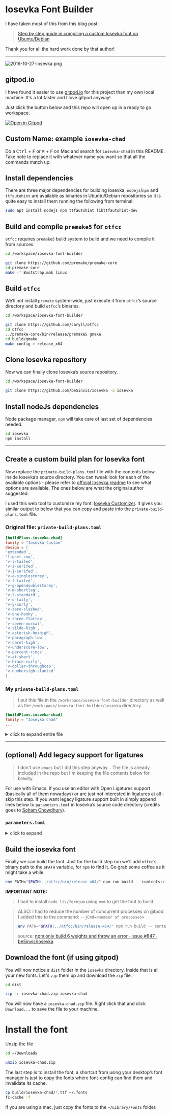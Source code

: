 # Iosevka Font Builder

I have taken most of this from this blog post:

> [Step by step guide in compiling a custom Iosevka font on Ubuntu/Debian](https://adam.kruszewski.name/2019-10-27-build-custom-iosevka-font.html)

Thank you for all the hard work done by that author!

---

![2019-10-27-iosevka.png](http://adam.kruszewski.name/./content/article_images/2019-10-27-iosevka.png)

## gitpod.io

I have found it easier to use [gitpod.io](https://gitpod.io) for this project than my own local machine. It's a lot faster and I love gitpod anyway!

Just click the button below and this repo will open up in a ready to go workspace.

[![Open in Gitpod](https://gitpod.io/button/open-in-gitpod.svg)](https://gitpod.io/#https://github.com/djsnipa1/iosevka-font-builder)

## Custom Name: example `iosevka-chad`

Do a <kbd>Ctrl</kbd> + <kbd>F</kbd> or <kbd>⌘</kbd> + <kbd>F</kbd> on Mac and search for `iosevka-chad` in this README. Take note to replace it with whatever name you want so that all the commands match up.

## Install dependencies

There are three major dependencies for building Iosevka, `nodejs`/`npm` and `ttfautohint` are available as binaries in Ubuntu/Debian repositories so it is quite easy to install them running the following from terminal:

```bash
sudo apt install nodejs npm ttfautohint libttfautohint-dev
```

## Build and compile `premake5` for `otfcc`

`otfcc` requires `premake5` build system to build and we need to compile it from sources:

```bash
cd /workspace/iosevka-font-builder

git clone https://github.com/premake/premake-core
cd premake-core
make -f Bootstrap.mak linux
```

## Build `otfcc`

We’ll not install `premake` system-wide, just execute it from `otfcc`’s source directory and build `otfcc`’s binaries.

```bash
cd /workspace/iosevka-font-builder

git clone https://github.com/caryll/otfcc
cd otfcc
../premake-core/bin/release/premake5 gmake
cd build/gmake
make config > release_x64
```

## Clone Iosevka repository

Now we can finally clone Iosevka’s source repository.

```bash
cd /workspace/iosevka-font-builder

git clone https://github.com/be5invis/Iosevka -o iosevka
```

## Install nodeJs dependencies

Node package manager, `npm` will take care of last set of dependencies needed.

```bash
cd iosevka
npm install
```

---

## Create a custom build plan for Iosevka font

Now replace the `private-build-plans.toml` file with the contents below inside Iosevka’s source directory. You can tweak look for each of the available options - please refer to [official Iosevka readme](https://github.com/be5invis/Iosevka) to see what options are available. The ones below are what the original author suggested.

I used this web tool to customize my font: [Iosevka Customizer](https://typeof.net/Iosevka/customizer). It gives you similar output to below that you can copy and paste into the `private-build-plans.toml` file.

### Original file: `private-build-plans.toml`

```toml
[buildPlans.iosevka-chad]
family = "Iosevka Custom"
design = [
'extended',
'ligset-coq',
'v-l-tailed',
'v-i-serifed',
'v-j-serifed',
'v-a-singlestorey',
'v-f-tailed',
'v-g-opendoublestorey',
'v-m-shortleg',
'v-t-standard',
'v-q-taily',
'v-y-curly',
'v-zero-slashed',
'v-one-hooky',
'v-three-flattop',
'v-seven-normal',
'v-tilde-high',
'v-asterisk-hexhigh',
'v-paragraph-low',
'v-caret-high',
'v-underscore-low',
'v-percent-rings',
'v-at-short',
'v-brace-curly',
'v-dollar-throughcap',
'v-numbersigh-slanted'
]
```

### My `private-build-plans.toml`

> I put this file in the `/workspace/iosevka-font-builder` directory as well as the `/workspace/iosevka-font-builder/iosevka` directory.

```toml
[buildPlans.iosevka-chad]
family = "Iosevka Chad"
...
```

<details>
  <summary>click to expand entire file</summary>
  
  </br>

```toml
[buildPlans.iosevka-chad]
family = "Iosevka Chad"
spacing = "normal"
serifs = "slab"
no-cv-ss = false

[buildPlans.iosevka-chad.variants.design]
capital-a = "curly-base-serifed"
capital-b = "standard-interrupted-bilateral-serifed"
capital-c = "bilateral-serifed"
capital-d = "standard-bilateral-serifed"
capital-e = "serifed"
capital-g = "toothed-serifed-capped"
capital-i = "serifed"
capital-j = "descending-serifed-both-sides"
capital-k = "symmetric-connected-serifed"
capital-m = "slanted-sides-flat-bottom"
capital-n = "standard"
capital-p = "closed"
capital-q = "crossing"
capital-r = "standing-open"
capital-s = "bilateral-serifed"
capital-w = "straight-flat-top"
capital-x = "curly-serifed"
capital-z = "cursive"
i = "serifed-asymmetric"
j = "serifed"
k = "curly-top-left-and-bottom-right-serifed"
l = "serifed-flat-tailed"
m = "short-leg-top-left-and-bottom-right-serifed"
n = "tailed"
q = "diagonal-tailed"
r = "top-serifed"
t = "diagonal-tailed"
w = "straight-flat-top-motion-serifed"
y = "straight"
z = "cursive"
zero = "long-dotted"
one = "base-flat-top-serif"
two = "curly-neck"
three = "flat-top"
four = "semi-open"
five = "vertical-upper-left-bar"
six = "straight-bar"
seven = "straight-crossbar-serifed"
eight = "crossing-asymmetric"
nine = "straight-bar"
tilde = "high"
asterisk = "flip-penta-high"
caret = "high"
paren = "flat-arc"
brace = "curly-flat-boundary"
number-sign = "slanted"
ampersand = "upper-open"
at = "fourfold-tall"
dollar = "through"
cent = "through"
percent = "rings-continuous-slash-also-connected"
lig-ltgteq = "slanted"
ascii-single-quote = "straight"
ascii-grave = "straight"
question = "corner"
punctuation-dot = "round"

[buildPlans.iosevka-chad.ligations]
inherits = "dlig"
```

</details>

---

## (optional) Add legacy support for ligatures

> I don't use `emacs` but I did this step anyway...
> The file is already included in the repo but I'm keeping the file contents below for brevity.

For use with Emacs. If you use an editor with Open Ligatures support (basically all of them nowadays) or are just not interested in ligatures at all - skip this step.
If you want legacy ligature support built in simply append lines below to `parameters.toml` in Iosevka’s source code directory (credits goes to [Soham Chowdhury](https://gist.github.com/mrkgnao/49c7480e1df42405a36b7ab09fe87f3d)).

### `parameters.toml`

<details>
  <summary>click to expand</summary>
  
  </br>

```toml
# -----------------------------------------
# Double-ended hyphen arrows
# -----------------------------------------

[[iosevka.compLig]]
unicode = 57600 # 0xe100
featureTag = 'XV00'
sequence = "<->"

[[iosevka.compLig]]
unicode = 57601 # 0xe101
featureTag = 'XV00'
sequence = "<-->"

[[iosevka.compLig]]
unicode = 57602 # 0xe102
featureTag = 'XV00'
sequence = "<--->"

[[iosevka.compLig]]
unicode = 57603 # 0xe103
featureTag = 'XV00'
sequence = "<---->"

[[iosevka.compLig]]
unicode = 57604 # 0xe104
featureTag = 'XV00'
sequence = "<----->"

# -----------------------------------------
# Double-ended equals arrows
# -----------------------------------------

[[iosevka.compLig]]
unicode = 57605 # 0xe105
featureTag = 'XV00'
sequence = "<=>"

[[iosevka.compLig]]
unicode = 57606 # 0xe106
featureTag = 'XV00'
sequence = "<==>"

[[iosevka.compLig]]
unicode = 57607 # 0xe107
featureTag = 'XV00'
sequence = "<===>"

[[iosevka.compLig]]
unicode = 57608 # 0xe108
featureTag = 'XV00'
sequence = "<====>"

[[iosevka.compLig]]
unicode = 57609 # 0xe109
featureTag = 'XV00'
sequence = "<=====>"

# -----------------------------------------
# Double-ended asterisk operators
# -----------------------------------------

[[iosevka.compLig]]
unicode = 57610 # 0xe10a
featureTag = 'XV00'
sequence = "<**>"

[[iosevka.compLig]]
unicode = 57611 # 0xe10b
featureTag = 'XV00'
sequence = "<***>"

[[iosevka.compLig]]
unicode = 57612 # 0xe10c
featureTag = 'XV00'
sequence = "<****>"

[[iosevka.compLig]]
unicode = 57613 # 0xe10d
featureTag = 'XV00'
sequence = "<*****>"

# -----------------------------------------
# HTML comments
# -----------------------------------------

[[iosevka.compLig]]
unicode = 57614 # 0xe10e
featureTag = 'XV00'
sequence = "<!--"

[[iosevka.compLig]]
unicode = 57615 # 0xe10f
featureTag = 'XV00'
sequence = "<!---"

# -----------------------------------------
# Three-char ops with discards
# -----------------------------------------

[[iosevka.compLig]]
unicode = 57616 # 0xe110
featureTag = 'XV00'
sequence = "<$"

[[iosevka.compLig]]
unicode = 57617 # 0xe111
featureTag = 'XV00'
sequence = "<$>"

[[iosevka.compLig]]
unicode = 57618 # 0xe112
featureTag = 'XV00'
sequence = "$>"

[[iosevka.compLig]]
unicode = 57619 # 0xe113
featureTag = 'XV00'
sequence = "<."

[[iosevka.compLig]]
unicode = 57620 # 0xe114
featureTag = 'XV00'
sequence = "<.>"

[[iosevka.compLig]]
unicode = 57621 # 0xe115
featureTag = 'XV00'
sequence = ".>"

[[iosevka.compLig]]
unicode = 57622 # 0xe116
featureTag = 'XV00'
sequence = "<*"

[[iosevka.compLig]]
unicode = 57623 # 0xe117
featureTag = 'XV00'
sequence = "<*>"

[[iosevka.compLig]]
unicode = 57624 # 0xe118
featureTag = 'XV00'
sequence = "*>"

[[iosevka.compLig]]
unicode = 57625 # 0xe119
featureTag = 'XV00'
sequence = "<\\"

[[iosevka.compLig]]
unicode = 57626 # 0xe11a
featureTag = 'XV00'
sequence = "<\\>"

[[iosevka.compLig]]
unicode = 57627 # 0xe11b
featureTag = 'XV00'
sequence = "\\>"

[[iosevka.compLig]]
unicode = 57628 # 0xe11c
featureTag = 'XV00'
sequence = "</"

[[iosevka.compLig]]
unicode = 57629 # 0xe11d
featureTag = 'XV00'
sequence = "</>"

[[iosevka.compLig]]
unicode = 57630 # 0xe11e
featureTag = 'XV00'
sequence = "/>"

[[iosevka.compLig]]
unicode = 57631 # 0xe11f
featureTag = 'XV00'
sequence = "<\""

[[iosevka.compLig]]
unicode = 57632 # 0xe120
featureTag = 'XV00'
sequence = "<\">"

[[iosevka.compLig]]
unicode = 57633 # 0xe121
featureTag = 'XV00'
sequence = "\">"

[[iosevka.compLig]]
unicode = 57634 # 0xe122
featureTag = 'XV00'
sequence = "<'"

[[iosevka.compLig]]
unicode = 57635 # 0xe123
featureTag = 'XV00'
sequence = "<'>"

[[iosevka.compLig]]
unicode = 57636 # 0xe124
featureTag = 'XV00'
sequence = "'>"

[[iosevka.compLig]]
unicode = 57637 # 0xe125
featureTag = 'XV00'
sequence = "<^"

[[iosevka.compLig]]
unicode = 57638 # 0xe126
featureTag = 'XV00'
sequence = "<^>"

[[iosevka.compLig]]
unicode = 57639 # 0xe127
featureTag = 'XV00'
sequence = "^>"

[[iosevka.compLig]]
unicode = 57640 # 0xe128
featureTag = 'XV00'
sequence = "<&"

[[iosevka.compLig]]
unicode = 57641 # 0xe129
featureTag = 'XV00'
sequence = "<&>"

[[iosevka.compLig]]
unicode = 57642 # 0xe12a
featureTag = 'XV00'
sequence = "&>"

[[iosevka.compLig]]
unicode = 57643 # 0xe12b
featureTag = 'XV00'
sequence = "<%"

[[iosevka.compLig]]
unicode = 57644 # 0xe12c
featureTag = 'XV00'
sequence = "<%>"

[[iosevka.compLig]]
unicode = 57645 # 0xe12d
featureTag = 'XV00'
sequence = "%>"

[[iosevka.compLig]]
unicode = 57646 # 0xe12e
featureTag = 'XV00'
sequence = "<@"

[[iosevka.compLig]]
unicode = 57647 # 0xe12f
featureTag = 'XV00'
sequence = "<@>"

[[iosevka.compLig]]
unicode = 57648 # 0xe130
featureTag = 'XV00'
sequence = "@>"

[[iosevka.compLig]]
unicode = 57649 # 0xe131
featureTag = 'XV00'
sequence = "<#"

[[iosevka.compLig]]
unicode = 57650 # 0xe132
featureTag = 'XV00'
sequence = "<#>"

[[iosevka.compLig]]
unicode = 57651 # 0xe133
featureTag = 'XV00'
sequence = "#>"

[[iosevka.compLig]]
unicode = 57652 # 0xe134
featureTag = 'XV00'
sequence = "<+"

[[iosevka.compLig]]
unicode = 57653 # 0xe135
featureTag = 'XV00'
sequence = "<+>"

[[iosevka.compLig]]
unicode = 57654 # 0xe136
featureTag = 'XV00'
sequence = "+>"

[[iosevka.compLig]]
unicode = 57655 # 0xe137
featureTag = 'XV00'
sequence = "<-"

[[iosevka.compLig]]
unicode = 57656 # 0xe138
featureTag = 'XV00'
sequence = "<->"

[[iosevka.compLig]]
unicode = 57657 # 0xe139
featureTag = 'XV00'
sequence = "->"

[[iosevka.compLig]]
unicode = 57658 # 0xe13a
featureTag = 'XV00'
sequence = "<!"

[[iosevka.compLig]]
unicode = 57659 # 0xe13b
featureTag = 'XV00'
sequence = "<!>"

[[iosevka.compLig]]
unicode = 57660 # 0xe13c
featureTag = 'XV00'
sequence = "!>"

[[iosevka.compLig]]
unicode = 57661 # 0xe13d
featureTag = 'XV00'
sequence = "<?"

[[iosevka.compLig]]
unicode = 57662 # 0xe13e
featureTag = 'XV00'
sequence = "<?>"

[[iosevka.compLig]]
unicode = 57663 # 0xe13f
featureTag = 'XV00'
sequence = "?>"

[[iosevka.compLig]]
unicode = 57664 # 0xe140
featureTag = 'XV00'
sequence = "<|"

[[iosevka.compLig]]
unicode = 57665 # 0xe141
featureTag = 'XV00'
sequence = "<|>"

[[iosevka.compLig]]
unicode = 57666 # 0xe142
featureTag = 'XV00'
sequence = "|>"

[[iosevka.compLig]]
unicode = 57667 # 0xe143
featureTag = 'XV00'
sequence = "<:"

[[iosevka.compLig]]
unicode = 57668 # 0xe144
featureTag = 'XV00'
sequence = "<:>"

[[iosevka.compLig]]
unicode = 57669 # 0xe145
featureTag = 'XV00'
sequence = ":>"

# -----------------------------------------
# Colons
# -----------------------------------------

[[iosevka.compLig]]
unicode = 57670 # 0xe146
featureTag = 'XV00'
sequence = "::"

[[iosevka.compLig]]
unicode = 57671 # 0xe147
featureTag = 'XV00'
sequence = ":::"

[[iosevka.compLig]]
unicode = 57672 # 0xe148
featureTag = 'XV00'
sequence = "::::"

# -----------------------------------------
# Arrow-like operators
# -----------------------------------------

[[iosevka.compLig]]
unicode = 57673 # 0xe149
featureTag = 'XV00'
sequence = "->"

[[iosevka.compLig]]
unicode = 57674 # 0xe14a
featureTag = 'XV00'
sequence = "->-"

[[iosevka.compLig]]
unicode = 57675 # 0xe14b
featureTag = 'XV00'
sequence = "->--"

[[iosevka.compLig]]
unicode = 57676 # 0xe14c
featureTag = 'XV00'
sequence = "->>"

[[iosevka.compLig]]
unicode = 57677 # 0xe14d
featureTag = 'XV00'
sequence = "->>-"

[[iosevka.compLig]]
unicode = 57678 # 0xe14e
featureTag = 'XV00'
sequence = "->>--"

[[iosevka.compLig]]
unicode = 57679 # 0xe14f
featureTag = 'XV00'
sequence = "->>>"

[[iosevka.compLig]]
unicode = 57680 # 0xe150
featureTag = 'XV00'
sequence = "->>>-"

[[iosevka.compLig]]
unicode = 57681 # 0xe151
featureTag = 'XV00'
sequence = "->>>--"

[[iosevka.compLig]]
unicode = 57682 # 0xe152
featureTag = 'XV00'
sequence = "-->"

[[iosevka.compLig]]
unicode = 57683 # 0xe153
featureTag = 'XV00'
sequence = "-->-"

[[iosevka.compLig]]
unicode = 57684 # 0xe154
featureTag = 'XV00'
sequence = "-->--"

[[iosevka.compLig]]
unicode = 57685 # 0xe155
featureTag = 'XV00'
sequence = "-->>"

[[iosevka.compLig]]
unicode = 57686 # 0xe156
featureTag = 'XV00'
sequence = "-->>-"

[[iosevka.compLig]]
unicode = 57687 # 0xe157
featureTag = 'XV00'
sequence = "-->>--"

[[iosevka.compLig]]
unicode = 57688 # 0xe158
featureTag = 'XV00'
sequence = "-->>>"

[[iosevka.compLig]]
unicode = 57689 # 0xe159
featureTag = 'XV00'
sequence = "-->>>-"

[[iosevka.compLig]]
unicode = 57690 # 0xe15a
featureTag = 'XV00'
sequence = "-->>>--"

[[iosevka.compLig]]
unicode = 57691 # 0xe15b
featureTag = 'XV00'
sequence = ">-"

[[iosevka.compLig]]
unicode = 57692 # 0xe15c
featureTag = 'XV00'
sequence = ">--"

[[iosevka.compLig]]
unicode = 57693 # 0xe15d
featureTag = 'XV00'
sequence = ">>-"

[[iosevka.compLig]]
unicode = 57694 # 0xe15e
featureTag = 'XV00'
sequence = ">>--"

[[iosevka.compLig]]
unicode = 57695 # 0xe15f
featureTag = 'XV00'
sequence = ">>>-"

[[iosevka.compLig]]
unicode = 57696 # 0xe160
featureTag = 'XV00'
sequence = ">>>--"

[[iosevka.compLig]]
unicode = 57697 # 0xe161
featureTag = 'XV00'
sequence = "=>"

[[iosevka.compLig]]
unicode = 57698 # 0xe162
featureTag = 'XV00'
sequence = "=>="

[[iosevka.compLig]]
unicode = 57699 # 0xe163
featureTag = 'XV00'
sequence = "=>=="

[[iosevka.compLig]]
unicode = 57700 # 0xe164
featureTag = 'XV00'
sequence = "=>>"

[[iosevka.compLig]]
unicode = 57701 # 0xe165
featureTag = 'XV00'
sequence = "=>>="

[[iosevka.compLig]]
unicode = 57702 # 0xe166
featureTag = 'XV00'
sequence = "=>>=="

[[iosevka.compLig]]
unicode = 57703 # 0xe167
featureTag = 'XV00'
sequence = "=>>>"

[[iosevka.compLig]]
unicode = 57704 # 0xe168
featureTag = 'XV00'
sequence = "=>>>="

[[iosevka.compLig]]
unicode = 57705 # 0xe169
featureTag = 'XV00'
sequence = "=>>>=="

[[iosevka.compLig]]
unicode = 57706 # 0xe16a
featureTag = 'XV00'
sequence = "==>"

[[iosevka.compLig]]
unicode = 57707 # 0xe16b
featureTag = 'XV00'
sequence = "==>="

[[iosevka.compLig]]
unicode = 57708 # 0xe16c
featureTag = 'XV00'
sequence = "==>=="

[[iosevka.compLig]]
unicode = 57709 # 0xe16d
featureTag = 'XV00'
sequence = "==>>"

[[iosevka.compLig]]
unicode = 57710 # 0xe16e
featureTag = 'XV00'
sequence = "==>>="

[[iosevka.compLig]]
unicode = 57711 # 0xe16f
featureTag = 'XV00'
sequence = "==>>=="

[[iosevka.compLig]]
unicode = 57712 # 0xe170
featureTag = 'XV00'
sequence = "==>>>"

[[iosevka.compLig]]
unicode = 57713 # 0xe171
featureTag = 'XV00'
sequence = "==>>>="

[[iosevka.compLig]]
unicode = 57714 # 0xe172
featureTag = 'XV00'
sequence = "==>>>=="

[[iosevka.compLig]]
unicode = 57715 # 0xe173
featureTag = 'XV00'
sequence = ">="

[[iosevka.compLig]]
unicode = 57716 # 0xe174
featureTag = 'XV00'
sequence = ">=="

[[iosevka.compLig]]
unicode = 57717 # 0xe175
featureTag = 'XV00'
sequence = ">>="

[[iosevka.compLig]]
unicode = 57718 # 0xe176
featureTag = 'XV00'
sequence = ">>=="

[[iosevka.compLig]]
unicode = 57719 # 0xe177
featureTag = 'XV00'
sequence = ">>>="

[[iosevka.compLig]]
unicode = 57720 # 0xe178
featureTag = 'XV00'
sequence = ">>>=="

[[iosevka.compLig]]
unicode = 57721 # 0xe179
featureTag = 'XV00'
sequence = "<-"

[[iosevka.compLig]]
unicode = 57722 # 0xe17a
featureTag = 'XV00'
sequence = "-<-"

[[iosevka.compLig]]
unicode = 57723 # 0xe17b
featureTag = 'XV00'
sequence = "--<-"

[[iosevka.compLig]]
unicode = 57724 # 0xe17c
featureTag = 'XV00'
sequence = "<<-"

[[iosevka.compLig]]
unicode = 57725 # 0xe17d
featureTag = 'XV00'
sequence = "-<<-"

[[iosevka.compLig]]
unicode = 57726 # 0xe17e
featureTag = 'XV00'
sequence = "--<<-"

[[iosevka.compLig]]
unicode = 57727 # 0xe17f
featureTag = 'XV00'
sequence = "<<<-"

[[iosevka.compLig]]
unicode = 57728 # 0xe180
featureTag = 'XV00'
sequence = "-<<<-"

[[iosevka.compLig]]
unicode = 57729 # 0xe181
featureTag = 'XV00'
sequence = "--<<<-"

[[iosevka.compLig]]
unicode = 57730 # 0xe182
featureTag = 'XV00'
sequence = "<--"

[[iosevka.compLig]]
unicode = 57731 # 0xe183
featureTag = 'XV00'
sequence = "-<--"

[[iosevka.compLig]]
unicode = 57732 # 0xe184
featureTag = 'XV00'
sequence = "--<--"

[[iosevka.compLig]]
unicode = 57733 # 0xe185
featureTag = 'XV00'
sequence = "<<--"

[[iosevka.compLig]]
unicode = 57734 # 0xe186
featureTag = 'XV00'
sequence = "-<<--"

[[iosevka.compLig]]
unicode = 57735 # 0xe187
featureTag = 'XV00'
sequence = "--<<--"

[[iosevka.compLig]]
unicode = 57736 # 0xe188
featureTag = 'XV00'
sequence = "<<<--"

[[iosevka.compLig]]
unicode = 57737 # 0xe189
featureTag = 'XV00'
sequence = "-<<<--"

[[iosevka.compLig]]
unicode = 57738 # 0xe18a
featureTag = 'XV00'
sequence = "--<<<--"

[[iosevka.compLig]]
unicode = 57739 # 0xe18b
featureTag = 'XV00'
sequence = "-<"

[[iosevka.compLig]]
unicode = 57740 # 0xe18c
featureTag = 'XV00'
sequence = "--<"

[[iosevka.compLig]]
unicode = 57741 # 0xe18d
featureTag = 'XV00'
sequence = "-<<"

[[iosevka.compLig]]
unicode = 57742 # 0xe18e
featureTag = 'XV00'
sequence = "--<<"

[[iosevka.compLig]]
unicode = 57743 # 0xe18f
featureTag = 'XV00'
sequence = "-<<<"

[[iosevka.compLig]]
unicode = 57744 # 0xe190
featureTag = 'XV00'
sequence = "--<<<"

[[iosevka.compLig]]
unicode = 57745 # 0xe191
featureTag = 'XV00'
sequence = "<="

[[iosevka.compLig]]
unicode = 57746 # 0xe192
featureTag = 'XV00'
sequence = "=<="

[[iosevka.compLig]]
unicode = 57747 # 0xe193
featureTag = 'XV00'
sequence = "==<="

[[iosevka.compLig]]
unicode = 57748 # 0xe194
featureTag = 'XV00'
sequence = "<<="

[[iosevka.compLig]]
unicode = 57749 # 0xe195
featureTag = 'XV00'
sequence = "=<<="

[[iosevka.compLig]]
unicode = 57750 # 0xe196
featureTag = 'XV00'
sequence = "==<<="

[[iosevka.compLig]]
unicode = 57751 # 0xe197
featureTag = 'XV00'
sequence = "<<<="

[[iosevka.compLig]]
unicode = 57752 # 0xe198
featureTag = 'XV00'
sequence = "=<<<="

[[iosevka.compLig]]
unicode = 57753 # 0xe199
featureTag = 'XV00'
sequence = "==<<<="

[[iosevka.compLig]]
unicode = 57754 # 0xe19a
featureTag = 'XV00'
sequence = "<=="

[[iosevka.compLig]]
unicode = 57755 # 0xe19b
featureTag = 'XV00'
sequence = "=<=="

[[iosevka.compLig]]
unicode = 57756 # 0xe19c
featureTag = 'XV00'
sequence = "==<=="

[[iosevka.compLig]]
unicode = 57757 # 0xe19d
featureTag = 'XV00'
sequence = "<<=="

[[iosevka.compLig]]
unicode = 57758 # 0xe19e
featureTag = 'XV00'
sequence = "=<<=="

[[iosevka.compLig]]
unicode = 57759 # 0xe19f
featureTag = 'XV00'
sequence = "==<<=="

[[iosevka.compLig]]
unicode = 57760 # 0xe1a0
featureTag = 'XV00'
sequence = "<<<=="

[[iosevka.compLig]]
unicode = 57761 # 0xe1a1
featureTag = 'XV00'
sequence = "=<<<=="

[[iosevka.compLig]]
unicode = 57762 # 0xe1a2
featureTag = 'XV00'
sequence = "==<<<=="

[[iosevka.compLig]]
unicode = 57763 # 0xe1a3
featureTag = 'XV00'
sequence = "=<"

[[iosevka.compLig]]
unicode = 57764 # 0xe1a4
featureTag = 'XV00'
sequence = "==<"

[[iosevka.compLig]]
unicode = 57765 # 0xe1a5
featureTag = 'XV00'
sequence = "=<<"

[[iosevka.compLig]]
unicode = 57766 # 0xe1a6
featureTag = 'XV00'
sequence = "==<<"

[[iosevka.compLig]]
unicode = 57767 # 0xe1a7
featureTag = 'XV00'
sequence = "=<<<"

[[iosevka.compLig]]
unicode = 57768 # 0xe1a8
featureTag = 'XV00'
sequence = "==<<<"

# -----------------------------------------
# Monadic operators
# -----------------------------------------

[[iosevka.compLig]]
unicode = 57769 # 0xe1a9
featureTag = 'XV00'
sequence = ">=>"

[[iosevka.compLig]]
unicode = 57770 # 0xe1aa
featureTag = 'XV00'
sequence = ">->"

[[iosevka.compLig]]
unicode = 57771 # 0xe1ab
featureTag = 'XV00'
sequence = ">-->"

[[iosevka.compLig]]
unicode = 57772 # 0xe1ac
featureTag = 'XV00'
sequence = ">==>"

[[iosevka.compLig]]
unicode = 57773 # 0xe1ad
featureTag = 'XV00'
sequence = "<=<"

[[iosevka.compLig]]
unicode = 57774 # 0xe1ae
featureTag = 'XV00'
sequence = "<-<"

[[iosevka.compLig]]
unicode = 57775 # 0xe1af
featureTag = 'XV00'
sequence = "<--<"

[[iosevka.compLig]]
unicode = 57776 # 0xe1b0
featureTag = 'XV00'
sequence = "<==<"

# -----------------------------------------
# Composition operators
# -----------------------------------------

[[iosevka.compLig]]
unicode = 57777 # 0xe1b1
featureTag = 'XV00'
sequence = ">>"

[[iosevka.compLig]]
unicode = 57778 # 0xe1b2
featureTag = 'XV00'
sequence = ">>>"

[[iosevka.compLig]]
unicode = 57779 # 0xe1b3
featureTag = 'XV00'
sequence = "<<"

[[iosevka.compLig]]
unicode = 57780 # 0xe1b4
featureTag = 'XV00'
sequence = "<<<"

# -----------------------------------------
# Lens operators
# -----------------------------------------

[[iosevka.compLig]]
unicode = 57781 # 0xe1b5
featureTag = 'XV00'
sequence = ":+"

[[iosevka.compLig]]
unicode = 57782 # 0xe1b6
featureTag = 'XV00'
sequence = ":-"

[[iosevka.compLig]]
unicode = 57783 # 0xe1b7
featureTag = 'XV00'
sequence = ":="

[[iosevka.compLig]]
unicode = 57784 # 0xe1b8
featureTag = 'XV00'
sequence = "+:"

[[iosevka.compLig]]
unicode = 57785 # 0xe1b9
featureTag = 'XV00'
sequence = "-:"

[[iosevka.compLig]]
unicode = 57786 # 0xe1ba
featureTag = 'XV00'
sequence = "=:"

[[iosevka.compLig]]
unicode = 57787 # 0xe1bb
featureTag = 'XV00'
sequence = "=^"

[[iosevka.compLig]]
unicode = 57788 # 0xe1bc
featureTag = 'XV00'
sequence = "=+"

[[iosevka.compLig]]
unicode = 57789 # 0xe1bd
featureTag = 'XV00'
sequence = "=-"

[[iosevka.compLig]]
unicode = 57790 # 0xe1be
featureTag = 'XV00'
sequence = "=*"

[[iosevka.compLig]]
unicode = 57791 # 0xe1bf
featureTag = 'XV00'
sequence = "=/"

[[iosevka.compLig]]
unicode = 57792 # 0xe1c0
featureTag = 'XV00'
sequence = "=%"

[[iosevka.compLig]]
unicode = 57793 # 0xe1c1
featureTag = 'XV00'
sequence = "^="

[[iosevka.compLig]]
unicode = 57794 # 0xe1c2
featureTag = 'XV00'
sequence = "+="

[[iosevka.compLig]]
unicode = 57795 # 0xe1c3
featureTag = 'XV00'
sequence = "-="

[[iosevka.compLig]]
unicode = 57796 # 0xe1c4
featureTag = 'XV00'
sequence = "*="

[[iosevka.compLig]]
unicode = 57797 # 0xe1c5
featureTag = 'XV00'
sequence = "/="

[[iosevka.compLig]]
unicode = 57798 # 0xe1c6
featureTag = 'XV00'
sequence = "%="

# -----------------------------------------
# Logical
# -----------------------------------------

[[iosevka.compLig]]
unicode = 57799 # 0xe1c7
featureTag = 'XV00'
sequence = "/\\"

[[iosevka.compLig]]
unicode = 57800 # 0xe1c8
featureTag = 'XV00'
sequence = "\\/"

# -----------------------------------------
# Semigroup/monoid operators
# -----------------------------------------

[[iosevka.compLig]]
unicode = 57801 # 0xe1c9
featureTag = 'XV00'
sequence = "<>"

[[iosevka.compLig]]
unicode = 57802 # 0xe1ca
featureTag = 'XV00'
sequence = "<+"

[[iosevka.compLig]]
unicode = 57803 # 0xe1cb
featureTag = 'XV00'
sequence = "<+>"

[[iosevka.compLig]]
unicode = 57804 # 0xe1cc
featureTag = 'XV00'
sequence = "+>"

[[iosevka.compLig]]
unicode = 57805 # 0xe1cc
featureTag = 'XV00'
sequence = ">~>"

[[iosevka.compLig]]
unicode = 57806 # 0xe1cc
featureTag = 'XV00'
sequence = "<~>"
```

</details>

## Build the iosevka font

Finally we can build the font. Just for the build step run we’ll add `otfcc`’s binary path to the `$PATH` variable, for `npm` to find it. Go grab some coffee as it might take a while.

```bash
env PATH="$PATH:../otfcc/bin/release-x64/" npm run build -- contents::iosevka-chad
```

**IMPORTANT NOTE:**

> I had to install `node lts/fermium` using `nvm` to get the font to build

> ALSO: I had to reduce the number of concurrent processes on gitpod. I added this to the command: `--jCmd=<number of processes>`
>
> ```bash
> env PATH="$PATH:../otfcc/bin/release-x64/" npm run build -- contents::iosevka-chad --jCmd=8
> ```
>
> source: [npm only build 6 weights and throw an error · Issue #847 · be5invis/Iosevka](https://github.com/be5invis/Iosevka/issues/847)

## Download the font (if using gitpod)

You will now notice a `dist` folder in the `iosevka` directory. Inside that is all your new fonts. Let's `zip` them up and download the `zip` file.

```bash
cd dist

zip -r iosevka-chad.zip iosevka-chad
```

You will now have a `iosevka-chad.zip` file. Right click that and click `Download...` to save the file to your machine.

# Install the font

Unzip the file

```bash
cd ~/Downloads

unzip iosevka-chad.zip
```

The last step is to install the font, a shortcut from using your desktop’s font manager is just to copy the fonts where font-config can find them and invalidate its cache.

```bash
cp build/iosevka-chad/*.ttf ~/.fonts
fc-cache -f
```

If you are using a mac, just copy the fonts to the `~/Library/Fonts` folder.

